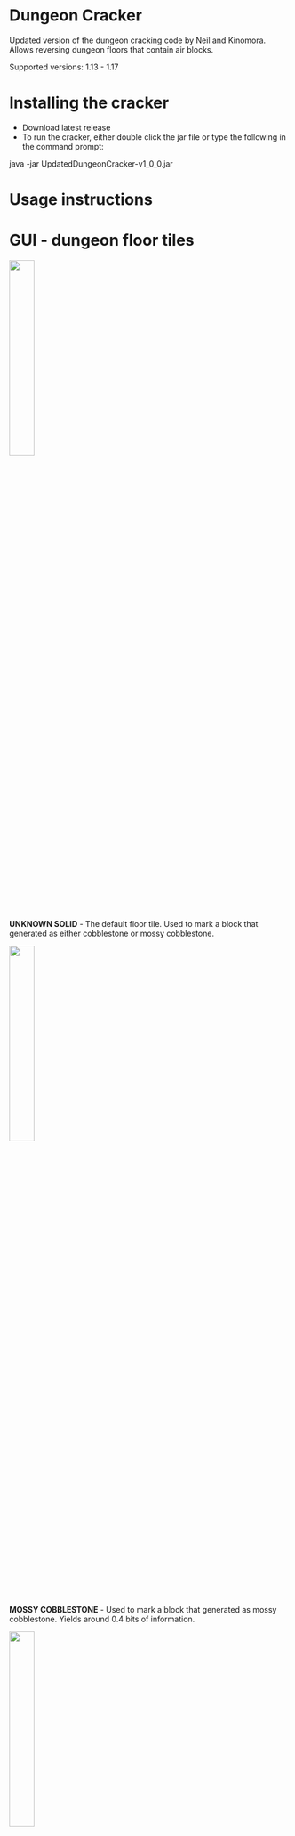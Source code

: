 # Dungeon Cracker
Updated version of the dungeon cracking code by Neil and Kinomora. Allows reversing dungeon floors that contain air blocks.

Supported versions: 1.13 - 1.17

# Installing the cracker
- Download latest release
- To run the cracker, either double click the jar file or type the following in the command prompt:

java -jar UpdatedDungeonCracker-v1_0_0.jar

# Usage instructions

# GUI - dungeon floor tiles
<img src= "https://github.com/Kludwisz/DungeonCracker/assets/131913157/8ea08c2b-696b-46f5-beff-f5f2fe98a953" width=30% height=30%>

**UNKNOWN SOLID** - The default floor tile. Used to mark a block that generated as either cobblestone or mossy cobblestone.

<img src= "https://github.com/Kludwisz/DungeonCracker/assets/131913157/24dfa717-a79b-45c7-90ce-e6864687b95a" width=30% height=30%>

**MOSSY COBBLESTONE** - Used to mark a block that generated as mossy cobblestone. Yields around 0.4 bits of information.

<img src= "https://github.com/Kludwisz/DungeonCracker/assets/131913157/b7455eea-9515-4664-8f8f-fabe5a9e2e95" width=30% height=30%>

**COBBLESTONE** - Used to mark a block that generated as cobblestone. This is the most vital information type, as it yields 2 bits of information

<img src= "https://github.com/Kludwisz/DungeonCracker/assets/131913157/ec1e9e4e-79ea-49ae-a8c8-c61b21e2b56a" width=30% height=30%>

**AIR** - Used to mark a block that generated as air. 

<img src= "https://github.com/Kludwisz/DungeonCracker/assets/131913157/26354794-f0bb-4175-b4cc-c1e0da8e616e" width=30% height=30%>

**UNKNOWN** - Used to mark blocks that could have either generated as air or a solid block. 
WARNING! "Unknown" markers multiply the amount of tasks to be proccessed and should only be used if a combination of the other 4 markers failed to reverse the seed.
